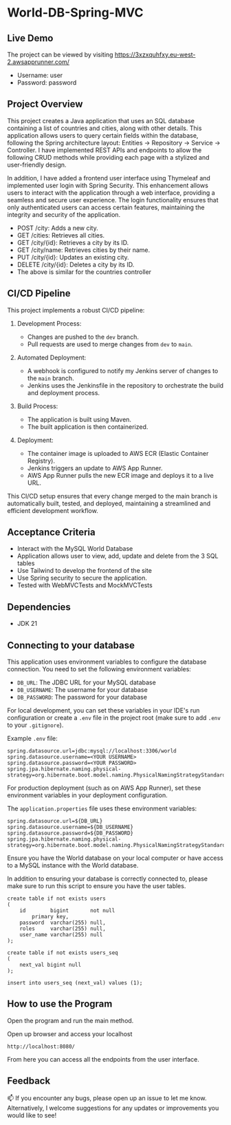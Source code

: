 <h1>World-DB-Spring-MVC</h1>

## Live Demo

The project can be viewed by visiting https://3xzxquhfxy.eu-west-2.awsapprunner.com/
- Username: user
- Password: password

## Project Overview
This project creates a Java application that uses an SQL database containing a list of countries and cities, along with other details. This application allows users to query certain fields within the database, following the Spring architecture layout: Entities -> Repository -> Service -> Controller. I have implemented REST APIs and endpoints to allow the following CRUD methods while providing each page with a stylized and user-friendly design.

In addition, I have added a frontend user interface using Thymeleaf and implemented user login with Spring Security. This enhancement allows users to interact with the application through a web interface, providing a seamless and secure user experience. The login functionality ensures that only authenticated users can access certain features, maintaining the integrity and security of the application.

- POST /city: Adds a new city.
- GET /cities: Retrieves all cities.
- GET /city/{id}: Retrieves a city by its ID.
- GET /city/name: Retrieves cities by their name.
- PUT /city/{id}: Updates an existing city.
- DELETE /city/{id}: Deletes a city by its ID.
- The above is similar for the countries controller

## CI/CD Pipeline

This project implements a robust CI/CD pipeline:

1. Development Process:
   - Changes are pushed to the `dev` branch.
   - Pull requests are used to merge changes from `dev` to `main`.

2. Automated Deployment:
   - A webhook is configured to notify my Jenkins server of changes to the `main` branch.
   - Jenkins uses the Jenkinsfile in the repository to orchestrate the build and deployment process.

3. Build Process:
   - The application is built using Maven.
   - The built application is then containerized.

4. Deployment:
   - The container image is uploaded to AWS ECR (Elastic Container Registry).
   - Jenkins triggers an update to AWS App Runner.
   - AWS App Runner pulls the new ECR image and deploys it to a live URL.

This CI/CD setup ensures that every change merged to the main branch is automatically built, tested, and deployed, maintaining a streamlined and efficient development workflow.

## Acceptance Criteria
- Interact with the MySQL World Database
- Application allows user to view, add, update and delete from the 3 SQL tables
- Use Tailwind to develop the frontend of the site
- Use Spring security to secure the application.
- Tested with WebMVCTests and MockMVCTests

## Dependencies
- JDK 21

<h2>Connecting to your database</h2>

This application uses environment variables to configure the database connection. You need to set the following environment variables:

- `DB_URL`: The JDBC URL for your MySQL database
- `DB_USERNAME`: The username for your database
- `DB_PASSWORD`: The password for your database

For local development, you can set these variables in your IDE's run configuration or create a `.env` file in the project root (make sure to add `.env` to your `.gitignore`).

Example `.env` file:
```
spring.datasource.url=jdbc:mysql://localhost:3306/world
spring.datasource.username=<YOUR USERNAME>
spring.datasource.password=<YOUR PASSWORD>
spring.jpa.hibernate.naming.physical-strategy=org.hibernate.boot.model.naming.PhysicalNamingStrategyStandardImpl
```
For production deployment (such as on AWS App Runner), set these environment variables in your deployment configuration.

The `application.properties` file uses these environment variables:

```
spring.datasource.url=${DB_URL}
spring.datasource.username=${DB_USERNAME}
spring.datasource.password=${DB_PASSWORD}
spring.jpa.hibernate.naming.physical-strategy=org.hibernate.boot.model.naming.PhysicalNamingStrategyStandardImpl
```

Ensure you have the World database on your local computer or have access to a MySQL instance with the World database.

In addition to ensuring your database is correctly connected to, please make sure to run this script to ensure you have the user tables.

```
create table if not exists users
(
    id        bigint       not null
        primary key,
    password  varchar(255) null,
    roles     varchar(255) null,
    user_name varchar(255) null
);

create table if not exists users_seq
(
    next_val bigint null
);

insert into users_seq (next_val) values (1);
```

## How to use the Program 
Open the program and run the main method.

Open up browser and access your localhost
```
http://localhost:8080/
```
From here you can access all the endpoints from the user interface.


## Feedback
📫 If you encounter any bugs, please open up an issue to let me know.
Alternatively, I welcome suggestions for any updates or improvements you would like to see! 

